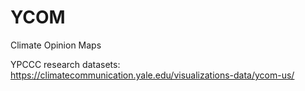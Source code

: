 # YCOM
Climate Opinion Maps

YPCCC research datasets:
https://climatecommunication.yale.edu/visualizations-data/ycom-us/
